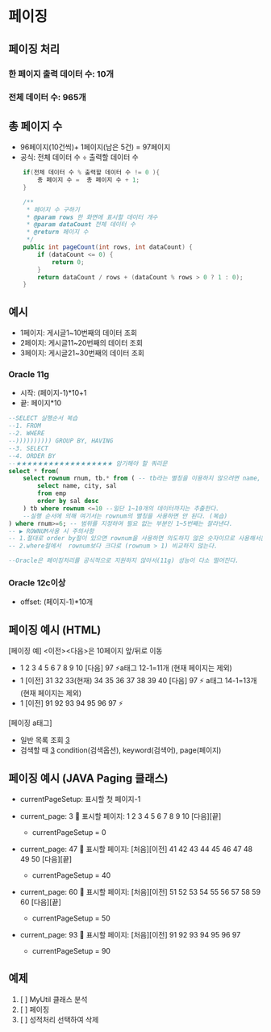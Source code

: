 # 페이징

## 페이징 처리

### 한 페이지 출력 데이터 수: 10개

### 전체 데이터 수: 965개

## 총 페이지 수

- 96페이지(10건씩)+ 1페이지(남은 5건) = 97페이지
- 공식: 전체 데이터 수 ÷ 출력할 데이터 수

```java
    if(전체 데이터 수 % 출력할 데이터 수 != 0 ){
        총 페이지 수 =  총 페이지 수 + 1;
    }
```

```java
    /**
	 * 페이지 수 구하기
	 * @param rows 한 화면에 표시할 데이터 개수
	 * @param dataCount 전체 데이터 수
	 * @return 페이지 수
	 */
	public int pageCount(int rows, int dataCount) {
		if (dataCount <= 0) {
			return 0;
		}
		return dataCount / rows + (dataCount % rows > 0 ? 1 : 0);
	}
```

## 예시

- 1페이지: 게시글1~10번째의 데이터 조회
- 2페이지: 게시글11~20번째의 데이터 조회
- 3페이지: 게시글21~30번째의 데이터 조회

### Oracle 11g

- 시작: (페이지-1)\*10+1
- 끝: 페이지\*10

```sql
--SELECT 실행순서 복습
--1. FROM
--2. WHERE
--)))))))))) GROUP BY, HAVING
--3. SELECT
--4. ORDER BY
--★★★★★★★★★★★★★★★★★★ 암기해야 할 쿼리문
select * from(
    select rownum rnum, tb.* from ( -- tb라는 별칭을 이용하지 않으려면 name, city, sal을 기재하면 된다.
        select name, city, sal
        from emp
        order by sal desc
    ) tb where rownum <=10 --일단 1~10개의 데이터까지는 추출한다.
    --실행 순서에 의해 여기서는 rownum의 별칭을 사용하면 안 된다. (복습)
) where rnum>=6; -- 범위를 지정하여 필요 없는 부분인 1~5번째는 잘라낸다.
-- ▶ ROWNUM사용 시 주의사항
-- 1.절대로 order by절이 있으면 rownum을 사용하면 의도하지 않은 숫자이므로 사용해서는 안 된다.
-- 2.where절에서  rownum보다 크다로 (rownum > 1) 비교하지 않는다.

--Oracle은 페이징처리를 공식적으로 지원하지 않아서(11g) 성능이 다소 떨어진다.
```

### Oracle 12c이상

- offset: (페이지-1)\*10개

## 페이징 예시 (HTML)

[페이징 예]
<이전><다음>은 10페이지 앞/뒤로 이동

- 1 2 3 4 5 6 7 8 9 10 [다음] 97 ⚡a태그 12-1=11개 (현재 페이지는 제외)
- 1 [이전] 31 32 33(현재) 34 35 36 37 38 39 40 [다음] 97 ⚡ a태그 14-1=13개 (현재 페이지는 제외)
- 1 [이전] 91 92 93 94 95 96 97 ⚡

[페이징 a태그]

- 일반 목록 조회
  <a href="목록.jsp?page=3">3</a>
- 검색할 때
  <a href="목록.jsp?condition=subject&keyword=java&page=3">3</a>
  condition(검색옵션), keyword(검색어), page(페이지)

## 페이징 예시 (JAVA Paging 클래스)

- currentPageSetup: 표시할 첫 페이지-1

- current_page: 3 🚀 표시할 페이지: 1 2 3 4 5 6 7 8 9 10 [다음][끝]
  - currentPageSetup = 0
- current_page: 47 🚀 표시할 페이지: [처음][이전] 41 42 43 44 45 46 47 48 49 50 [다음][끝]
  - currentPageSetup = 40
- current_page: 60 🚀 표시할 페이지: [처음][이전] 51 52 53 54 55 56 57 58 59 60 [다음][끝]
  - currentPageSetup = 50
- current_page: 93 🚀 표시할 페이지: [처음][이전] 91 92 93 94 95 96 97
  - currentPageSetup = 90

## 예제

1. [ ] MyUtil 클래스 분석
2. [ ] 페이징
3. [ ] 성적처리 선택하여 삭제
